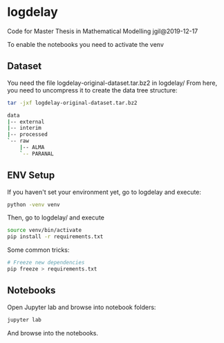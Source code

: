 # logdelay
Code for Master Thesis in Mathematical Modelling
jgil@2019-12-17

To enable the notebooks you need to activate the venv


Dataset
-------
You need the file logdelay-original-dataset.tar.bz2 in logdelay/
From here, you need to uncompress it to create the data tree structure:
```bash
tar -jxf logdelay-original-dataset.tar.bz2

data
|-- external
|-- interim
|-- processed
`-- raw
    |-- ALMA
    `-- PARANAL
```

ENV Setup
---------
If you haven't set your environment yet, go to logdelay and execute:
```bash
python -venv venv
```

Then, go to logdelay/ and execute
```bash
source venv/bin/activate
pip install -r requirements.txt
```
Some common tricks:
```bash
# Freeze new dependencies
pip freeze > requirements.txt
```

Notebooks
------------
Open Jupyter lab and browse into notebook folders:
```bash
jupyter lab
```

And browse into the notebooks.

